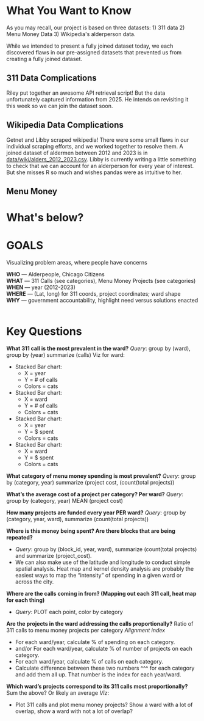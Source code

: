 # What You Want to Know

As you may recall, our project is based on three datasets: 1) 311 data 2) Menu Money Data 3) Wikipedia's alderperson data.

While we intended to present a fully joined dataset today, we each discovered flaws in our pre-assigned datasets that prevented us from creating a fully joined dataset.

## 311 Data Complications
Riley put together an awesome API retrieval script! But the data unfortunately captured information from 2025. He intends on revisiting it this week so we can join the dataset soon. 

## Wikipedia Data Complications
Getnet and Libby scraped wikipedia! There were some small flaws in our individual scraping efforts, and we worked together to resolve them. A joined dataset of aldermen between 2012 and 2023 is in [data/wiki/alders_2012_2023.csv](https://github.com/uchicago-2025-capp30122/30122-project-gitmoney/blob/main/data/wiki/alders_2012_2023.csv). Libby is currently writing a little something to check that we can account for an alderperson for every year of interest. But she misses R so much and wishes pandas were as intuitive to her. 

## Menu Money


# What's below? 




# GOALS
Visualizing problem areas, where people have concerns

**WHO** — Alderpeople, Chicago Citizens <br>
**WHAT** — 311 Calls (see categories), Menu Money Projects (see categories) <br>
**WHEN** — year (2012-2023) <br>
**WHERE** — (Lat, long) for 311 coords, project coordinates; ward shape <br>
**WHY** — government accountability, highlight need versus solutions enacted <br>
<br>
# Key Questions
**What 311 call is the most prevalent in the ward?**
_Query_: group by (ward), group by (year) summarize (calls) 
Viz for ward:
* Stacked Bar chart: 
  * X = year
  * Y = # of calls
  * Colors = cats
* Stacked Bar chart:
  * X = ward
  * Y = # of calls
  * Colors = cats
* Stacked Bar chart:
  * X = year
  * Y = $ spent
  * Colors = cats
* Stacked Bar chart:
  * X = ward
  * Y = $ spent
  * Colors = cats

**What category of menu money spending is most prevalent?**
_Query_: group by (category, year) summarize (project cost, (count(total projects))

**What’s the average cost of a project per category? Per ward?**
_Query_: group by (category, year) MEAN (project cost) 

**How many projects are funded every year PER ward?**
_Query_: group by (category, year, ward), summarize (count(total projects))

**Where is this money being spent? Are there blocks that are being repeated?**
* _Query_: group by (block_id, year, ward), summarize (count(total projects) and  summarize (project_cost). 
* We can also make use of the latitude and longitude to conduct simple spatial analysis. Heat map and kernel density analysis are probably the easiest ways to map the “intensity” of spending in a given ward or across the city.  

**Where are the calls coming in from? (Mapping out each 311 call, heat map for each thing)**
* _Query_: PLOT each point, color by category

**Are the projects in the ward addressing the calls proportionally?**
Ratio of 311 calls to menu money projects per category
_Alignment index_
* For each ward/year, calculate % of spending on each category.
* and/or For each ward/year, calculate % of number of projects on each category.
* For each ward/year, calculate % of calls on each category. 
* Calculate difference between these two numbers ^^^ for each category and add them all up. That number is the index for each year/ward.

**Which ward’s projects correspond to its 311 calls most proportionally?**
Sum the above? Or likely an average
_Viz_:
* Plot 311 calls and plot menu money projects? Show a ward with a lot of overlap, show a ward with not a lot of overlap?

